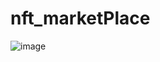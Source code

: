 # nft_marketPlace
![image](https://user-images.githubusercontent.com/64960771/159348871-ba7ccfbb-6ad4-4738-9ea2-bdfcf12d4bde.png)
